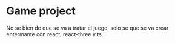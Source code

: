 # Game project

No se bien de que se va a tratar el juego, solo se que se va crear entermante con react, react-three y ts.
